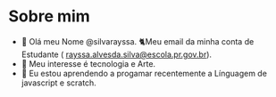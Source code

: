 
 # Sobre mim
- 👋 Olá meu Nome @silvarayssa.
🐈Meu email da minha conta de Estudante ( rayssa.alvesda.silva@escola.pr.gov.br).
- 🌟 Meu interesse é tecnologia e Arte.
- 🌱  Eu estou aprendendo a progamar recentemente a Línguagem de javascript e scratch.

